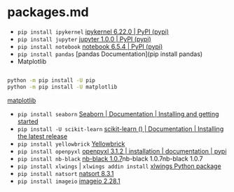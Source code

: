 # packages.md

- `pip install ipykernel` [ipykernel 6.22.0 | PyPI (pypi)](https://pypi.org/project/ipykernel/)
- `pip install jupyter` [jupyter 1.0.0 | PyPI (pypi)](https://pypi.org/project/jupyter/)
- `pip install notebook` [notebook 6.5.4 | PyPI (pypi)](https://pypi.org/project/notebook/)
- `pip install pandas` [pandas Documentation](pip install pandas)
- Matplotlib

```bash

python -m pip install -U pip
python -m pip install -U matplotlib

```

[matplotlib](https://matplotlib.org/stable/users/installing/index.html)

- `pip install seaborn` [Seaborn | Documentation | Installing and getting started](https://seaborn.pydata.org/installing.html)
- `pip install -U scikit-learn` [scikit-learn () | Documentation | Installing the latest release](https://scikit-learn.org/stable/install.html#installation-instructions)
- `pip install yellowbrick` [Yellowbrick](https://www.scikit-yb.org/en/latest/quickstart.html)
- `pip install openpyxl` [openpyxl 3.1.2 | installation | documentation | pypi](https://pypi.org/project/openpyxl/)
- `pip install nb-black` [nb-black 1.0.7](https://pypi.org/project/nb-black/)nb-black 1.0.7nb-black 1.0.7
- `pip install xlwings` | `xlwings addin install` [xlwings Python package](https://docs.xlwings.org/en/stable/installation.html)
- `pip install natsort` [natsort 8.3.1](https://pypi.org/project/natsort/)
- `pip install imageio` [imageio 2.28.1](https://pypi.org/project/imageio/)
